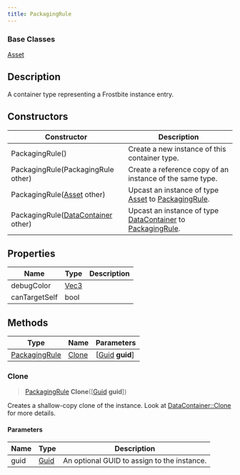 ```yaml
---
title: PackagingRule
---
```

### Base Classes

[Asset](Asset)

## Description

A container type representing a Frostbite instance entry.

## Constructors

| Constructor                                                              | Description                                                                                                       |
| ------------------------------------------------------------------------ | ----------------------------------------------------------------------------------------------------------------- |
| PackagingRule()                                                          | Create a new instance of this container type.                                                                     |
| PackagingRule(PackagingRule other)                                       | Create a reference copy of an instance of the same type.                                                          |
| PackagingRule([Asset](Asset) other)                                      | Upcast an instance of type [Asset](Asset) to [PackagingRule](PackagingRule).                                      |
| PackagingRule([DataContainer](/vext/ref/shared/class/datacontainer) other) | Upcast an instance of type [DataContainer](/vext/ref/shared/class/datacontainer) to [PackagingRule](PackagingRule). |

## Properties

| Name          | Type                              | Description |
| ------------- | --------------------------------- | ----------- |
| debugColor    | [Vec3](/vext/ref/shared/class/vec3) |             |
| canTargetSelf | bool                              |             |

## Methods

| Type                           | Name            | Parameters                                     |
| ------------------------------ | --------------- | ---------------------------------------------- |
| [PackagingRule](PackagingRule) | [Clone](#clone) | \[[Guid](/vext/ref/shared/class/guid) **guid**\] |

### Clone

> [PackagingRule](PackagingRule) **Clone**(\[[Guid](/vext/ref/shared/class/guid) **guid**\])

Creates a shallow-copy clone of the instance. Look at [DataContainer::Clone](/vext/ref/shared/class/datacontainer#clone) for more details.

#### Parameters

| Name | Type         | Description                                 |
| ---- | ------------ | ------------------------------------------- |
| guid | [Guid](Guid) | An optional GUID to assign to the instance. |
